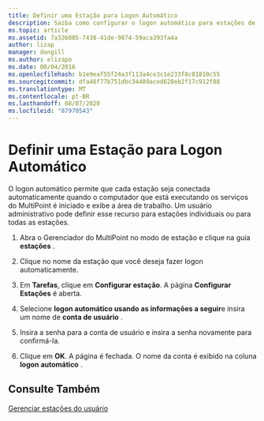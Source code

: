```yaml
---
title: Definir uma Estação para Logon Automático
description: Saiba como configurar o logon automático para estações de serviços do MultiPoint
ms.topic: article
ms.assetid: 7a326085-7438-41de-9874-59aca393fa4a
author: lizap
manager: dongill
ms.author: elizapo
ms.date: 08/04/2016
ms.openlocfilehash: b1e9eaf55f24a3f113a4ce3c1e233f8c81810c55
ms.sourcegitcommit: dfa48f77b751dbc34409aced628eb2f17c912f08
ms.translationtype: MT
ms.contentlocale: pt-BR
ms.lasthandoff: 08/07/2020
ms.locfileid: "87970543"
---
```

# <a name="set-up-a-station-for-automatic-logon"></a>Definir uma Estação para Logon Automático
O logon automático permite que cada estação seja conectada automaticamente quando o computador que está executando os serviços do MultiPoint é iniciado e exibe a área de trabalho. Um usuário administrativo pode definir esse recurso para estações individuais ou para todas as estações.

1.  Abra o Gerenciador do MultiPoint no modo de estação e clique na guia **estações** .

2.  Clique no nome da estação que você deseja fazer logon automaticamente.

3.  Em **Tarefas**, clique em **Configurar estação**. A página **Configurar Estações** é aberta.

4.  Selecione **logon automático usando as informações a seguir**e insira um nome de **conta de usuário** .

5.  Insira a senha para a conta de usuário e insira a senha novamente para confirmá-la.

6.  Clique em **OK**. A página é fechada. O nome da conta é exibido na coluna **logon automático** .

## <a name="see-also"></a>Consulte Também
[Gerenciar estações do usuário](Manage-User-Stations.md)